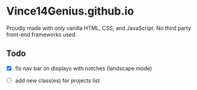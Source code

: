 # Vince14Genius.github.io

Proudly made with only vanilla HTML, CSS, and JavaScript. No third party front-end frameworks used. 

## Todo

- [x] fix nav bar on displays with notches (landscape mode)

- [ ] add new class(es) for projects list
